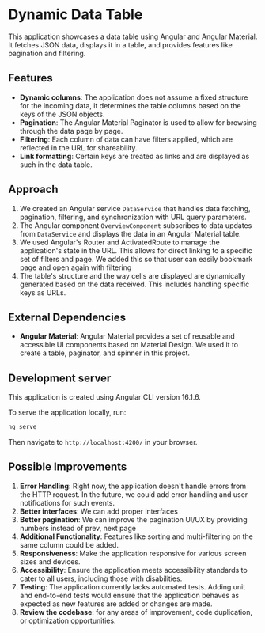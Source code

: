 # Dynamic Data Table

This application showcases a data table using Angular and Angular Material. It fetches JSON data, displays it in a table, and provides features like pagination and filtering.

## Features

- **Dynamic columns**: The application does not assume a fixed structure for the incoming data, it determines the table columns based on the keys of the JSON objects.
- **Pagination**: The Angular Material Paginator is used to allow for browsing through the data page by page.
- **Filtering**: Each column of data can have filters applied, which are reflected in the URL for shareability.
- **Link formatting**: Certain keys are treated as links and are displayed as such in the data table.

## Approach

1. We created an Angular service `DataService` that handles data fetching, pagination, filtering, and synchronization with URL query parameters.
2. The Angular component `OverviewComponent` subscribes to data updates from `DataService` and displays the data in an Angular Material table.
3. We used Angular's Router and ActivatedRoute to manage the application's state in the URL. This allows for direct linking to a specific set of filters and page. We added this so that user can easily bookmark page and open again with filtering
4. The table's structure and the way cells are displayed are dynamically generated based on the data received. This includes handling specific keys as URLs.

## External Dependencies

- **Angular Material**: Angular Material provides a set of reusable and accessible UI components based on Material Design. We used it to create a table, paginator, and spinner in this project.

## Development server

This application is created using Angular CLI version 16.1.6.

To serve the application locally, run:

```bash
ng serve
```

Then navigate to `http://localhost:4200/` in your browser.

## Possible Improvements

1. **Error Handling**: Right now, the application doesn't handle errors from the HTTP request. In the future, we could add error handling and user notifications for such events.
2. **Better interfaces**: We can add proper interfaces
3. **Better pagination**: We can improve the pagination UI/UX by providing numbers instead of prev, next page
4. **Additional Functionality**: Features like sorting and multi-filtering on the same column could be added.
5. **Responsiveness**: Make the application responsive for various screen sizes and devices.
6. **Accessibility**: Ensure the application meets accessibility standards to cater to all users, including those with disabilities.
7. **Testing**: The application currently lacks automated tests. Adding unit and end-to-end tests would ensure that the application behaves as expected as new features are added or changes are made.
8. **Review the codebase**: for any areas of improvement, code duplication, or optimization opportunities.
